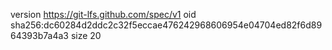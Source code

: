 version https://git-lfs.github.com/spec/v1
oid sha256:dc60284d2ddc2c32f5eccae476242968606954e04704ed82f6d8964393b7a4a3
size 20
